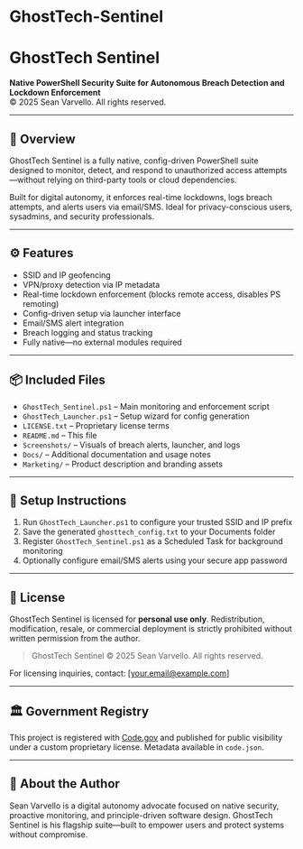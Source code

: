 # GhostTech-Sentinel
# GhostTech Sentinel

**Native PowerShell Security Suite for Autonomous Breach Detection and Lockdown Enforcement**  
© 2025 Sean Varvello. All rights reserved.

---

## 🔐 Overview

GhostTech Sentinel is a fully native, config-driven PowerShell suite designed to monitor, detect, and respond to unauthorized access attempts—without relying on third-party tools or cloud dependencies.

Built for digital autonomy, it enforces real-time lockdowns, logs breach attempts, and alerts users via email/SMS. Ideal for privacy-conscious users, sysadmins, and security professionals.

---

## ⚙️ Features

- SSID and IP geofencing
- VPN/proxy detection via IP metadata
- Real-time lockdown enforcement (blocks remote access, disables PS remoting)
- Config-driven setup via launcher interface
- Email/SMS alert integration
- Breach logging and status tracking
- Fully native—no external modules required

---

## 📦 Included Files

- `GhostTech_Sentinel.ps1` – Main monitoring and enforcement script  
- `GhostTech_Launcher.ps1` – Setup wizard for config generation  
- `LICENSE.txt` – Proprietary license terms  
- `README.md` – This file  
- `Screenshots/` – Visuals of breach alerts, launcher, and logs  
- `Docs/` – Additional documentation and usage notes  
- `Marketing/` – Product description and branding assets

---

## 🚀 Setup Instructions

1. Run `GhostTech_Launcher.ps1` to configure your trusted SSID and IP prefix  
2. Save the generated `ghosttech_config.txt` to your Documents folder  
3. Register `GhostTech_Sentinel.ps1` as a Scheduled Task for background monitoring  
4. Optionally configure email/SMS alerts using your secure app password

---

## 📄 License

GhostTech Sentinel is licensed for **personal use only**. Redistribution, modification, resale, or commercial deployment is strictly prohibited without written permission from the author.

> GhostTech Sentinel © 2025 Sean Varvello. All rights reserved.

For licensing inquiries, contact: [your.email@example.com]

---

## 🏛️ Government Registry

This project is registered with [Code.gov](https://code.gov) and published for public visibility under a custom proprietary license. Metadata available in `code.json`.

---

## 📣 About the Author

Sean Varvello is a digital autonomy advocate focused on native security, proactive monitoring, and principle-driven software design. GhostTech Sentinel is his flagship suite—built to empower users and protect systems without compromise.

